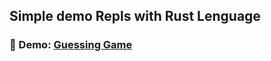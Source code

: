 ## Simple demo Repls with Rust Lenguage

<h3>🚀 Demo: <a style={{color:"#3385ff"}} href="https://replit.com/@FMFigueroa/juego-de-adivinanzas">Guessing Game</a></h3>
